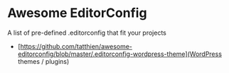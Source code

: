 # Awesome EditorConfig

A list of pre-defined .editorconfig that fit your projects

- [https://github.com/tatthien/awesome-editorconfig/blob/master/.editorconfig-wordpress-theme](WordPress themes / plugins)